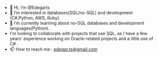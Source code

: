 - 👋 Hi, I’m @Edegarts
- 👀 I’m interested in databases(SQL/no-SQL) and development (C#,Python, AWS, Ruby).
- 🌱 I’m currently learning about  no-SQL databases and  development languages(Python).
- I'm looking to collaborate with projects that use SQL, as I have a few years' experience working on Oracle-related projects and a little use of C# .
- 📫 How to reach me : edegar.ts@gmail.com

<!---
Edegarts/Edegarts is a ✨ special ✨ repository because its `README.md` (this file) appears on your GitHub profile.
You can click the Preview link to take a look at your changes.
--->
